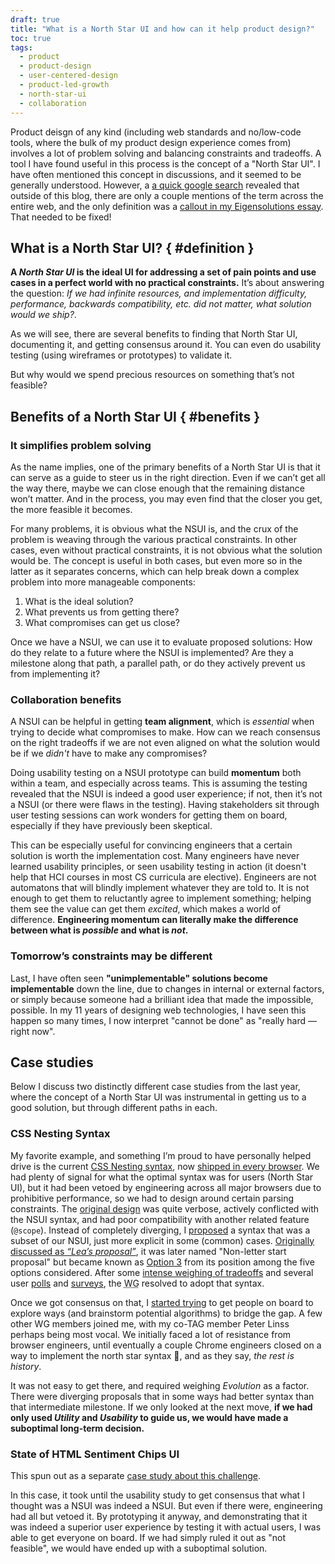 ```yaml
---
draft: true
title: "What is a North Star UI and how can it help product design?"
toc: true
tags:
  - product
  - product-design
  - user-centered-design
  - product-led-growth
  - north-star-ui
  - collaboration
---
```


Product deisgn of any kind (including web standards and no/low-code tools, where the bulk of my product design experience comes from) involves a lot of problem solving and balancing constraints and tradeoffs.
A tool I have found useful in this process is the concept of a "North Star UI".
I have often mentioned this concept in discussions, and it seemed to be generally understood.
However, a [a quick google search](https://www.google.com/search?q=%22north+star+UI%22) revealed that outside of this blog,
there are only a couple mentions of the term across the entire web, and the only definition was a [callout in my Eigensolutions essay](../../eigensolutions#nsui).
That needed to be fixed!

## What is a North Star UI? { #definition }

**A *North Star UI* is the ideal UI for addressing a set of pain points and use cases in a perfect world with no practical constraints.**
It’s about answering the question: *If we had infinite resources, and implementation difficulty, performance, backwards compatibility, etc. did not matter, what solution would we ship?*.

As we will see, there are several benefits to finding that North Star UI, documenting it, and getting consensus around it.
You can even do usability testing (using wireframes or prototypes) to validate it.

But why would we spend precious resources on something that’s not feasible?

## Benefits of a North Star UI { #benefits }

### It simplifies problem solving

As the name implies, one of the primary benefits of a North Star UI is that it can serve as a guide to steer us in the right direction.
Even if we can’t get all the way there, maybe we can close enough that the remaining distance won’t matter.
And in the process, you may even find that the closer you get, the more feasible it becomes.

For many problems, it is obvious what the NSUI is, and the crux of the problem is weaving through the various practical constraints.
In other cases, even without practical constraints, it is not obvious what the solution would be.
The concept is useful in both cases, but even more so in the latter as it separates concerns, which can help break down a complex problem into more manageable components:

1. What is the ideal solution?
2. What prevents us from getting there?
3. What compromises can get us close?

Once we have a NSUI, we can use it to evaluate proposed solutions:
How do they relate to a future where the NSUI is implemented?
Are they a milestone along that path, a parallel path, or do they actively prevent us from implementing it?

### Collaboration benefits

A NSUI can be helpful in getting **team alignment**, which is *essential* when trying to decide what compromises to make.
How can we reach consensus on the right tradeoffs if we are not even aligned on what the solution would be if we *didn't* have to make any compromises?

Doing usability testing on a NSUI prototype can build **momentum** both within a team, and especially across teams.
This is assuming the testing revealed that the NSUI is indeed a good user experience; if not, then it’s not a NSUI (or there were flaws in the testing).
Having stakeholders sit through user testing sessions can work wonders for getting them on board, especially if they have previously been skeptical.

This can be especially useful for convincing engineers that a certain solution is worth the implementation cost.
Many engineers have never learned usability principles, or seen usability testing in action (it doesn't help that HCI courses in most CS curricula are elective).
Engineers are not automatons that will blindly implement whatever they are told to.
It is not enough to get them to reluctantly agree to implement something; helping them see the value can get them *excited*, which makes a world of difference.
**Engineering momentum can literally make the difference between what is *possible* and what is *not*.**

### Tomorrow’s constraints may be different

Last, I have often seen **"unimplementable" solutions become implementable** down the line, due to changes in internal or external factors, or simply because someone had a brilliant idea that made the impossible, possible.
In my 11 years of designing web technologies, I have seen this happen so many times, I now interpret "cannot be done" as "really hard — right now".

## Case studies

Below I discuss two distinctly different case studies from the last year, where the concept of a North Star UI was instrumental in getting us to a good solution, but through different paths in each.

### CSS Nesting Syntax

My favorite example, and something I’m proud to have personally helped drive is the current [CSS Nesting syntax](https://developer.mozilla.org/en-US/docs/Web/CSS/CSS_nesting/Using_CSS_nesting), now [shipped in every browser](https://caniuse.com/css-nesting).
We had plenty of signal for what the optimal syntax was for users (North Star UI), but it had been vetoed by engineering across all major browsers due to prohibitive performance, so we had to design around certain parsing constraints.
The [original design](https://www.w3.org/TR/2021/WD-css-nesting-1-20210831/#nesting) was quite verbose, actively conflicted with the NSUI syntax, and had poor compatibility with another related feature (`@scope`).
Instead of completely diverging, I [proposed](https://github.com/w3c/csswg-drafts/issues/7834#issuecomment-1272373216) a syntax that was a subset of our NSUI, just more explicit in some (common) cases.
[Originally discussed as *“Lea’s proposal”*](https://github.com/w3c/csswg-drafts/blob/2535b93ca241a1db5a29c47c5b22c5b1d0be2e71/css-nesting-1/proposals.md), it was later named "Non-letter start proposal" but became known as [Option 3](https://webkit.org/blog/13607/help-choose-from-options-for-css-nesting-syntax/) from its position among the five options considered.
After some [intense weighing of tradeoffs](https://github.com/w3c/csswg-drafts/blob/main/css-nesting-1/proposals.md) and several user [polls](https://github.com/w3c/csswg-drafts/blob/main/css-nesting-1/proposals.md#twitter-polls) and [surveys](https://webkit.org/blog/13607/help-choose-from-options-for-css-nesting-syntax/), the <abbr title="Working Group">WG</abbr> resolved to adopt that syntax.

Once we got consensus on that, I [started trying](https://github.com/w3c/csswg-drafts/issues/7961) to get people on board to explore ways (and brainstorm potential algorithms) to bridge the gap.
A few other WG members joined me, with my co-TAG member Peter Linss perhaps being most vocal.
We initially faced a lot of resistance from browser engineers, until eventually a couple Chrome engineers closed on a way to implement the north star syntax 🎉, and as they say, *the rest is history*.

It was not easy to get there, and required weighing *Evolution* as a factor.
There were diverging proposals that in some ways had better syntax than that intermediate milestone.
If we only looked at the next move, **if we had only used *Utility* and *Usability* to guide us, we would have made a suboptimal long-term decision.**

### State of HTML Sentiment Chips UI

This spun out as a separate [case study about this challenge](../case-study-sentiment-ui/).

In this case, it took until the usability study to get consensus that what I thought was a NSUI was indeed a NSUI.
But even if there were, engineering had all but vetoed it.
By prototyping it anyway, and demonstrating that it was indeed a superior user experience by testing it with actual users, I was able to get everyone on board.
If we had simply ruled it out as "not feasible", we would have ended up with a suboptimal solution.